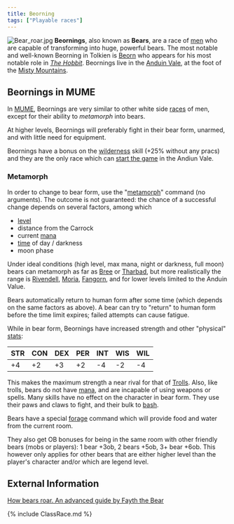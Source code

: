 ```yaml
---
title: Beorning
tags: ["Playable races"]
---
```

![](Bear_roar.jpg "Bear_roar.jpg") **Beornings**, also known as
**Bears**, are a race of [men](man "wikilink") who are capable of
transforming into huge, powerful bears. The most notable and well-known
Beorning in Tolkien is [Beorn](Beorn "wikilink") who appears for his
most notable role in *[The Hobbit](The_Hobbit "wikilink")*. Beornings
live in the [Anduin Vale](Anduin_Vale "wikilink"), at the foot of the
[Misty Mountains](Misty_Mountains "wikilink").

## Beornings in MUME

In [MUME](MUME "wikilink"), Beornings are very similar to other white
side [races](race "wikilink") of men, except for their ability to
*metamorph* into bears.

At higher levels, Beornings will preferably fight in their bear form,
unarmed, and with little need for equipment.

Beornings have a bonus on the [wilderness](wilderness "wikilink") skill
(+25% without any pracs) and they are the only race which can [start the
game](pray "wikilink") in the Andiun Vale.

### Metamorph

In order to change to bear form, use the
"[metamorph](metamorph "wikilink")" command (no arguments). The outcome
is not guaranteed: the chance of a successful change depends on several
factors, among which

- [level](level "wikilink")
- distance from the Carrock
- current [mana](mana "wikilink")
- [time](time "wikilink") of day / darkness
- moon phase

Under ideal conditions (high level, max mana, night or darkness, full
moon) bears can metamorph as far as [Bree](Bree "wikilink") or
[Tharbad](Tharbad "wikilink"), but more realistically the range is
[Rivendell](Rivendell "wikilink"), [Moria](Moria "wikilink"),
[Fangorn](Fangorn "wikilink"), and for lower levels limited to the
Anduin Value.

Bears automatically return to human form after some time (which depends
on the same factors as above). A bear can try to "return" to human form
before the time limit expires; failed attempts can cause fatigue.

While in bear form, Beornings have increased strength and other
"physical" [stats](stat "wikilink"):

| STR | CON | DEX | PER | INT | WIS | WIL |
|-----|-----|-----|-----|-----|-----|-----|
| +4  | +2  | +3  | +2  | -4  | -2  | -4  |

This makes the maximum strength a near rival for that of
[Trolls](Troll "wikilink"). Also, like trolls, bears do not have
[mana](mana "wikilink"), and are incapable of using weapons or spells.
Many skills have no effect on the character in bear form. They use their
paws and claws to fight, and their bulk to [bash](bash "wikilink").

Bears have a special [forage](https://mume.org/help/forage) command
which will provide food and water from the current room.

They also get OB bonuses for being in the same room with other friendly
bears (mobs or players): 1 bear +3ob, 2 bears +5ob, 3+ bear +6ob. This
however only applies for other bears that are either higher level than
the player's character and/or which are legend level.

## External Information

[How bears roar. An advanced guide by Fayth the
Bear](http://mume.digitar.ee/)

{% include ClassRace.md %}
